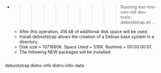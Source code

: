 * >>>>>>>>> Running inst-min-con-cld-dev-tools-debootstrap.sh ...
  * After this operation, 418 kB of additional disk space will be used.
  * Install debootstrap allows the creation of a Debian base system in a directory.
  * Disk size = 1071680K. Space Used = 516K. Runtime = 00:00:00:01.
  * The following NEW packages will be installed:
  ```bash
debootstrap distro-info distro-info-data
  ```
